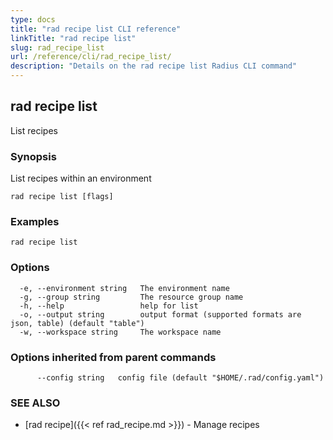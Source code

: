 ```yaml
---
type: docs
title: "rad recipe list CLI reference"
linkTitle: "rad recipe list"
slug: rad_recipe_list
url: /reference/cli/rad_recipe_list/
description: "Details on the rad recipe list Radius CLI command"
---
```

## rad recipe list

List recipes

### Synopsis

List recipes within an environment

```
rad recipe list [flags]
```

### Examples

```
rad recipe list
```

### Options

```
  -e, --environment string   The environment name
  -g, --group string         The resource group name
  -h, --help                 help for list
  -o, --output string        output format (supported formats are json, table) (default "table")
  -w, --workspace string     The workspace name
```

### Options inherited from parent commands

```
      --config string   config file (default "$HOME/.rad/config.yaml")
```

### SEE ALSO

* [rad recipe]({{< ref rad_recipe.md >}})	 - Manage recipes

